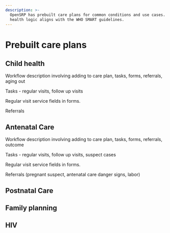 ```yaml
---
description: >-
  OpenSRP has prebuilt care plans for common conditions and use cases. The
  health logic aligns with the WHO SMART guidelines.
---
```


# Prebuilt care plans

## Child health

Workflow description involving adding to care plan, tasks, forms, referrals, aging out

Tasks - regular visits, follow up visits

Regular visit service fields in forms.

Referrals

## Antenatal Care

Workflow description involving adding to care plan, tasks, forms, referrals, outcome

Tasks - regular visits, follow up visits, suspect cases

Regular visit service fields in forms.

Referrals (pregnant suspect, antenatal care danger signs, labor)&#x20;

## Postnatal Care

## Family planning

## HIV
